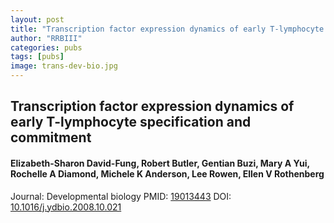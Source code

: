 ```yaml
---
layout: post
title: "Transcription factor expression dynamics of early T-lymphocyte specification and commitment"
author: "RRBIII"
categories: pubs
tags: [pubs]
image: trans-dev-bio.jpg
---
```



## Transcription factor expression dynamics of early T-lymphocyte specification and commitment
#### Elizabeth-Sharon David-Fung, Robert Butler, Gentian Buzi, Mary A Yui, Rochelle A Diamond, Michele K Anderson, Lee Rowen, Ellen V Rothenberg
Journal: Developmental biology
PMID: [19013443](https://pubmed.ncbi.nlm.nih.gov/19013443/)
DOI: [10.1016/j.ydbio.2008.10.021](https://doi.org/10.1016/j.ydbio.2008.10.021)


